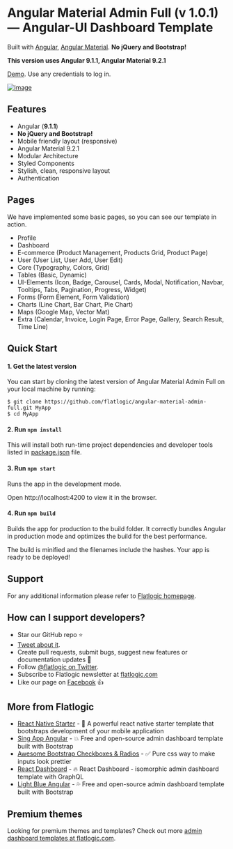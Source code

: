 # Angular Material Admin Full (v 1.0.1) — Angular-UI Dashboard Template

Built with [Angular](https://angular.io/), [Angular Material](https://material.angular.io/).
**No jQuery and Bootstrap!**

**This version uses Angular 9.1.1, Angular Material 9.2.1**

[Demo](https://demo.flatlogic.com/angular-material-admin-full). Use any credentials to log in.

[![image](https://user-images.githubusercontent.com/17360676/88760123-fed4ec80-d174-11ea-9584-12b8d3a7f8b3.png)](https://demo.flatlogic.com/angular-material-admin-full)

## Features

- Angular (**9.1.1**)
- **No jQuery and Bootstrap!**
- Mobile friendly layout (responsive)
- Angular Material 9.2.1
- Modular Architecture
- Styled Components
- Stylish, clean, responsive layout
- Authentication

## Pages

We have implemented some basic pages, so you can see our template in action.

- Profile
- Dashboard
- E-commerce (Product Management, Products Grid, Product Page)
- User (User List, User Add, User Edit)
- Core (Typography, Colors, Grid)
- Tables (Basic, Dynamic)
- UI-Elements (Icon, Badge, Carousel, Cards, Modal, Notification, Navbar, Tooltips, Tabs, Pagination, Progress, Widget)
- Forms (Form Element, Form Validation)
- Charts (Line Chart, Bar Chart, Pie Chart)
- Maps (Google Map, Vector Mat)
- Extra (Calendar, Invoice, Login Page, Error Page, Gallery, Search Result, Time Line)

## Quick Start

#### 1. Get the latest version

You can start by cloning the latest version of Angular Material Admin Full on your
local machine by running:

```shell
$ git clone https://github.com/flatlogic/angular-material-admin-full.git MyApp
$ cd MyApp
```

#### 2. Run `npm install`

This will install both run-time project dependencies and developer tools listed
in [package.json](package.json) file.

#### 3. Run `npm start`

Runs the app in the development mode.

Open http://localhost:4200 to view it in the browser.

#### 4. Run `npm build`

Builds the app for production to the build folder.
It correctly bundles Angular in production mode and optimizes the build for the best performance.

The build is minified and the filenames include the hashes.
Your app is ready to be deployed!

## Support

For any additional information please refer to [Flatlogic homepage](https://flatlogic.com).

## How can I support developers?

- Star our GitHub repo :star:
- [Tweet about it](https://twitter.com/intent/tweet?text=Amazing%20dashboard%20built%20with%20NodeJS,%20Angular%20and%20Bootstrap!&url=https://demo.flatlogic.com/angular-material-admin-full&via=flatlogic).
- Create pull requests, submit bugs, suggest new features or documentation updates :wrench:
- Follow [@flatlogic on Twitter](https://twitter.com/flatlogic).
- Subscribe to Flatlogic newsletter at [flatlogic.com](https://flatlogic.com/)
- Like our page on [Facebook](https://www.facebook.com/flatlogic/) :thumbsup:

## More from Flatlogic

- [React Native Starter](https://github.com/flatlogic/react-native-starter) - 🚀 A powerful react native starter template that bootstraps development of your mobile application
- [Sing App Angular](https://flatlogic.com/templates/sing-app-angular) - 💥 Free and open-source admin dashboard template built with Bootstrap
- [Awesome Bootstrap Checkboxes & Radios](https://github.com/flatlogic/awesome-bootstrap-checkbox) - ✅ Pure css way to make inputs look prettier
- [React Dashboard](https://github.com/flatlogic/react-dashboard) - 🔥 React Dashboard - isomorphic admin dashboard template with GraphQL
- [Light Blue Angular](https://flatlogic.com/templates/light-blue-angular) - 💦 Free and open-source admin dashboard template built with Bootstrap

## Premium themes

Looking for premium themes and templates? Check out more [admin dashboard templates at flatlogic.com](https://flatlogic.com/admin-dashboards).
